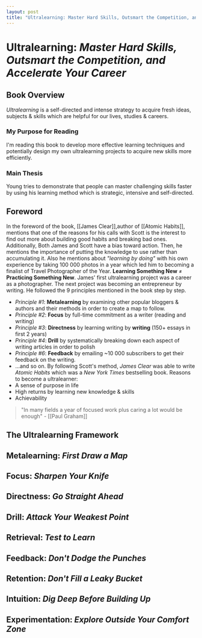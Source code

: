 ```yaml
---
layout: post
title: "Ultralearning: Master Hard Skills, Outsmart the Competition, and Accelerate Your Career"
---
```


# **Ultralearning**: _Master Hard Skills, Outsmart the Competition, and Accelerate Your Career_

## Book Overview 
*Ultralearning* is a self-directed and intense strategy to acquire fresh ideas, subjects & skills which are helpful for our lives, studies & careers.
### My Purpose for Reading 
I'm reading this book to develop more effective learning techniques and potentially design my own ultralearning projects to acquire new skills more efficiently. 
### Main Thesis 
Young tries to demonstrate that people can master challenging skills faster by using his learning method which is strategic, intensive and self-directed.
## Foreword
In the foreword of the book, [[James Clear]],author of [[Atomic Habits]], mentions that one of the reasons for his calls with Scott is the interest to find out more about building good habits and breaking bad ones. Additionally, Both James and Scott have a bias toward action. Then, he mentions the importance of putting the knowledge to use rather than accumulating it. Also he mentions about _"learning by doing"_ with his own experience by taking 100 000 photos in a year which led him to becoming a finalist of Travel Photographer of the Year. 
__Learning Something New__ $\neq$ __Practicing Something New__. 
James' first ultralearning project was a career as a photographer. The next project was becoming an entrepreneur by writing. He followed the 9 principles mentioned in the book step by step.
- *Principle #1*: **Metalearning** by examining other popular bloggers & authors and their methods in order to create a map to follow.
- *Principle #2*: **Focus** by full-time commitment as a writer (reading and writing)
- *Principle #3*: **Directness** by learning writing by __writing__ (150+ essays in first 2 years)
- *Principle #4*: **Drill** by systematically breaking down each aspect of writing articles in order to polish
- *Principle #6*: **Feedback** by emailing ~10 000 subscribers to get their feedback on the writing.
- ...and so on.
By following Scott's method, _James Clear_ was able to write _Atomic Habits_ which was a _New York Times_ bestselling book.
Reasons to become a ultralearner:
- A sense of purpose in life
- High returns by learning new knowledge & skills
- Achievability
> "In many fields a year of focused work plus caring a lot would be enough" - [[Paul Graham]]
## The Ultralearning Framework

## Metalearning: *First Draw a Map*

## Focus: *Sharpen Your Knife*

## Directness: *Go Straight Ahead*

## Drill: *Attack Your Weakest Point*

## Retrieval: *Test to Learn*

## Feedback: *Don't Dodge the Punches*

## Retention: *Don't Fill a Leaky Bucket*

## Intuition: *Dig Deep Before Building Up*

## Experimentation: *Explore Outside Your Comfort Zone*
